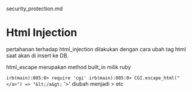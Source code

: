 security_protection.md


# Html Injection

pertahanan terhadap html_injection dilakukan dengan cara ubah tag html saat akan di insert ke DB.

html_escape merupakan method built_in milik ruby

`
irb(main):005:0> require 'cgi'
irb(main):005:0> CGI.escape_html("</a>")
=> "&lt;/a&gt;
`
'>' diubah menjadi &gt;
etc


